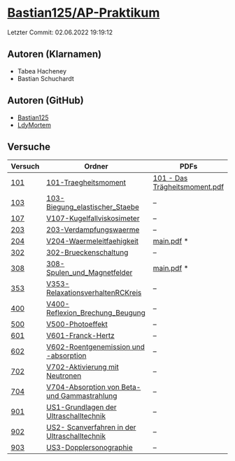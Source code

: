 # [Bastian125/AP-Praktikum](https://github.com/Bastian125/AP-Praktikum)

Letzter Commit: 02.06.2022 19:19:12

## Autoren (Klarnamen)
- Tabea Hacheney
- Bastian Schuchardt

## Autoren (GitHub)
- [Bastian125](https://github.com/Bastian125)
- [LdyMortem](https://github.com/LdyMortem)

## Versuche

|        Versuch         |                                                                          Ordner                                                                           |                                                                                         PDFs                                                                                         |
|------------------------|-----------------------------------------------------------------------------------------------------------------------------------------------------------|--------------------------------------------------------------------------------------------------------------------------------------------------------------------------------------|
|[101](../../versuch/101)|[101-Traegheitsmoment](https://github.com/Bastian125/AP-Praktikum/tree/master/101-Traegheitsmoment)                                                        |[101 - Das Trägheitsmoment.pdf](https://docs.google.com/viewer?url=https://raw.githubusercontent.com/Bastian125/AP-Praktikum/master/Versuche/101%20-%20Das%20Tr%C3%A4gheitsmoment.pdf)|
|[103](../../versuch/103)|[103-Biegung_elastischer_Staebe](https://github.com/Bastian125/AP-Praktikum/tree/master/103-Biegung_elastischer_Staebe)                                    |–                                                                                                                                                                                     |
|[107](../../versuch/107)|[V107-Kugelfallviskosimeter](https://github.com/Bastian125/AP-Praktikum/tree/master/V107-Kugelfallviskosimeter)                                            |–                                                                                                                                                                                     |
|[203](../../versuch/203)|[203-Verdampfungswaerme](https://github.com/Bastian125/AP-Praktikum/tree/master/203-Verdampfungswaerme)                                                    |–                                                                                                                                                                                     |
|[204](../../versuch/204)|[V204-Waermeleitfaehigkeit](https://github.com/Bastian125/AP-Praktikum/tree/master/V204-Waermeleitfaehigkeit)                                              |[main.pdf](https://docs.google.com/viewer?url=https://raw.githubusercontent.com/NicoWeio/awesome-ap-pdfs/main/Bastian125%E2%88%95AP-Praktikum/204/main.pdf) \*                        |
|[302](../../versuch/302)|[302-Brueckenschaltung](https://github.com/Bastian125/AP-Praktikum/tree/master/302-Brueckenschaltung)                                                      |–                                                                                                                                                                                     |
|[308](../../versuch/308)|[308-Spulen_und_Magnetfelder](https://github.com/Bastian125/AP-Praktikum/tree/master/308-Spulen_und_Magnetfelder)                                          |[main.pdf](https://docs.google.com/viewer?url=https://raw.githubusercontent.com/NicoWeio/awesome-ap-pdfs/main/Bastian125%E2%88%95AP-Praktikum/308/main.pdf) \*                        |
|[353](../../versuch/353)|[V353-RelaxationsverhaltenRCKreis](https://github.com/Bastian125/AP-Praktikum/tree/master/V353-RelaxationsverhaltenRCKreis)                                |–                                                                                                                                                                                     |
|[400](../../versuch/400)|[V400-Reflexion_Brechung_Beugung](https://github.com/Bastian125/AP-Praktikum/tree/master/V400-Reflexion_Brechung_Beugung)                                  |–                                                                                                                                                                                     |
|[500](../../versuch/500)|[V500-Photoeffekt](https://github.com/Bastian125/AP-Praktikum/tree/master/V500-Photoeffekt)                                                                |–                                                                                                                                                                                     |
|[601](../../versuch/601)|[V601-Franck-Hertz](https://github.com/Bastian125/AP-Praktikum/tree/master/V601-Franck-Hertz)                                                              |–                                                                                                                                                                                     |
|[602](../../versuch/602)|[V602-Roentgenemission und -absorption](https://github.com/Bastian125/AP-Praktikum/tree/master/V602-Roentgenemission%20und%20-absorption)                  |–                                                                                                                                                                                     |
|[702](../../versuch/702)|[V702-Aktivierung mit Neutronen](https://github.com/Bastian125/AP-Praktikum/tree/master/V702-Aktivierung%20mit%20Neutronen)                                |–                                                                                                                                                                                     |
|[704](../../versuch/704)|[V704-Absorption von Beta- und Gammastrahlung](https://github.com/Bastian125/AP-Praktikum/tree/master/V704-Absorption%20von%20Beta-%20und%20Gammastrahlung)|–                                                                                                                                                                                     |
|[901](../../versuch/901)|[US1-Grundlagen der Ultraschalltechnik](https://github.com/Bastian125/AP-Praktikum/tree/master/US1-Grundlagen%20der%20Ultraschalltechnik)                  |–                                                                                                                                                                                     |
|[902](../../versuch/902)|[US2- Scanverfahren in der Ultraschalltechnik](https://github.com/Bastian125/AP-Praktikum/tree/master/US2-%20Scanverfahren%20in%20der%20Ultraschalltechnik)|–                                                                                                                                                                                     |
|[903](../../versuch/903)|[US3-Dopplersonographie](https://github.com/Bastian125/AP-Praktikum/tree/master/US3-Dopplersonographie)                                                    |–                                                                                                                                                                                     |
